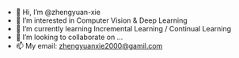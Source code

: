 - 👋 Hi, I’m @zhengyuan-xie
- 👀 I’m interested in Computer Vision & Deep Learning
- 🌱 I’m currently learning Incremental Learning / Continual Learning
- 💞️ I’m looking to collaborate on ...
- 📫 My email: zhengyuanxie2000@gamil.com

<!---
zhengyuan-xie/zhengyuan-xie is a ✨ special ✨ repository because its `README.md` (this file) appears on your GitHub profile.
You can click the Preview link to take a look at your changes.
--->
